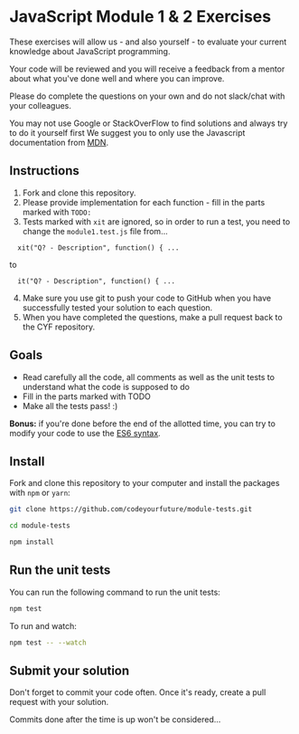 # JavaScript Module 1 & 2 Exercises

These exercises will allow us - and also yourself - to evaluate your current knowledge about JavaScript programming.

Your code will be reviewed and you will receive a feedback from a mentor about what you've done well and where you can improve.

Please do complete the questions on your own and do not slack/chat with your colleagues.

You may not use Google or StackOverFlow to find solutions and always try to do it yourself first
We suggest you to only use the Javascript documentation from [MDN](https://developer.mozilla.org/en-US/docs/Web/JavaScript/Guide).

## Instructions

1.  Fork and clone this repository.
2.  Please provide implementation for each function - fill in the parts marked with `TODO:`
3.  Tests marked with `xit` are ignored, so in order to run a test, you need to change the `module1.test.js` file from...

```
  xit("Q? - Description", function() { ...
```

to

```
  it("Q? - Description", function() { ...
```

4.  Make sure you use git to push your code to GitHub when you have successfully tested your solution to each question.
5.  When you have completed the questions, make a pull request back to the CYF repository.

## Goals

- Read carefully all the code, all comments as well as the unit tests to understand what the code is supposed to do
- Fill in the parts marked with TODO
- Make all the tests pass! :)

**Bonus:** if you're done before the end of the allotted time, you can try to modify your code to use the [ES6 syntax](https://babeljs.io/learn-es2015/).

## Install

Fork and clone this repository to your computer and install the packages with `npm` or `yarn`:

```sh
git clone https://github.com/codeyourfuture/module-tests.git

cd module-tests

npm install
```

## Run the unit tests

You can run the following command to run the unit tests:

```sh
npm test
```

To run and watch:

```sh
npm test -- --watch
```

## Submit your solution

Don't forget to commit your code often. Once it's ready, create a pull request with your solution.

Commits done after the time is up won't be considered...
